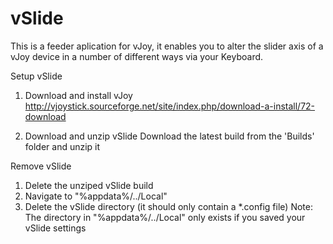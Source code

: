 # vSlide

This is a feeder aplication for vJoy, it enables you to alter the slider axis of a 
vJoy device in a number of different ways via your Keyboard.

Setup vSlide
1. Download and install vJoy
http://vjoystick.sourceforge.net/site/index.php/download-a-install/72-download

2. Download and unzip vSlide
Download the latest build from the 'Builds' folder and unzip it

Remove vSlide
1. Delete the unziped vSlide build
2. Navigate to "%appdata%/../Local"
3. Delete the vSlide directory (it should only contain a *.config file)
Note: The directory in "%appdata%/../Local" only exists if you saved your vSlide settings
